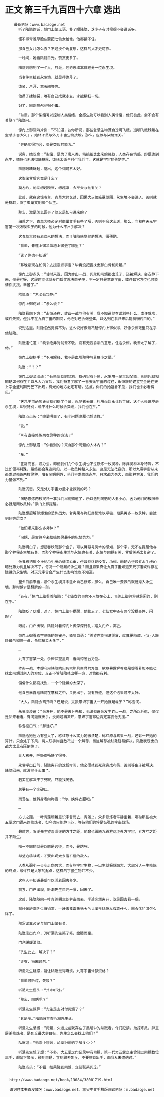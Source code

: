 # 正文 第三千九百四十六章 选出
        最新网址：www.badaoge.net
          听了陆隐的话，惊门上御无语，瞥了眼陆隐，这小子有时候很不会说话呀。
      
          怪不得青莲厚脸皮要把七仙女给他，他都接不住。
      
          那自己女儿怎么办？不过换个角度想，这样的人才更可靠。
      
          一时间，她看陆隐目光，赞赏更多了。
      
          陆隐则想到了一个人，月涯，它的思维本体也是一位永生境。
      
          当事件牵扯到永生境，就显得诡异了。
      
          柒绪，月涯，意天阙等等。
      
          他揉了揉脑袋，唯有自己成就永生，才能横扫一切。
      
          对了，刚刚忽然想到个事。
      
          “前辈，那个柒绪可以控制人类情绪，全感生物可以看到人类情绪，他们彼此，会不会有关联？”陆隐问。
      
          惊门上御沉吟片刻：“不知道，按你所说，那些全感生物源自透明飞蛾，透明飞蛾躲藏在全感宇宙太久了，始终不愿与外方宇宙生物接触，那么，应该与柒绪无关。”
      
          “但确实很巧合，都是类似的能力。”
      
          说完，她叹息：“柒绪，是为了我人类，精挑细选出来的强敌，人类存在情感，即便达到永生，情感也无法彻底抹除，柒绪太适合对付我们了，这就是宇宙的残酷性。”
      
          陆隐眼睛眯起，选出，这个词可不太好。
      
          这柒绪背后究竟是什么？
      
          莫名的，他又想起陨石，想起澈，会不会与他有关？
      
          此前，就在这惊雀台，青草大师说过，因果大天象笼罩范围，永生境不会进入，否则就是挑衅，除了虫巢文明那个仙主。
      
          那么，澈是怎么回事？他又是如何进来的？
      
          细想之下，青草大师必定对虫巢文明有些了解，否则不会这么说，那么，当初在天元宇宙第一次发现虫子的时候，他为什么不出手解决？
      
          这青草大师有着自己的想法，而且陆隐感觉他的想法，很残酷。
      
          “前辈，青莲上御和血塔上御去了哪里？”
      
          “说了你也不知道”
      
          “那晚辈现在如何？支援意识宇宙？毕竟没把握找出那白骨和罔魉。”
      
          惊门上御点头：“暂时来说，因为岞山一战，死寂和罔魉都出现了，还被解决，会安静下来，倒是也好，这段时间你就专门帮忙解决虫子吧，不一定只是意识宇宙，或许其它方位也可能请你支援，辛苦了。”
      
          陆隐道：“未必会安静。”
      
          惊门上御诧异：“怎么说？”
      
          陆隐看向下方：“永恒还在，岞山一战与他有关，我不知道他在谋划些什么，或许成功，或许失败，但我不在九霄宇宙的期间，他绝对还会做些事，以达到在我归来后能抗衡的目的。”
      
          说到这里，陆隐忽然觉得不对，这么说好像瞧不起惊门上御似得，好像永恒眼里只在乎他陆隐。
      
          陆隐连忙道：“晚辈绝非对前辈不敬，没有无视前辈的意思，但这永恒，晚辈太了解了，他。”
      
          惊门上御抬手：“不用解释，我不是血塔那种气量狭小之辈。”
      
          陆隐：“？？”
      
          惊门上御淡淡道：“有些暗处的谋划，我确实看不见，永生境不是全知全能，否则死寂和罔魉如何存在？自从入九霄后，我们特意了解了一番天元宇宙的过往，永恒族的建立完全是在天上宗全盛时期光芒下出现，有光的地方必定有暗，这点，你们的始祖看不见，我们也未必看得见。”
      
          “天元宇宙的历史给我们提了个醒，你尽管去做，利用你对永恒的了解，这个人虽说不是永生境，却很特别，说不准什么时候会突破，我们也在乎。”
      
          陆隐点点头：“晚辈明白了，有个问题晚辈也想请教。”
      
          “说。”
      
          “可有直接修炼两枚灵种的方法？”
      
          惊门上御皱眉：“你看到的？来自那个罔魉的人体内？”
      
          “是。”
      
          “正常而言，没办法，即便我们几个永生境也不过修炼一枚灵种，除非灵种本身特殊，不过即便再特殊，最终都会殊途同归，以一枚灵种踏入永生，这是无法改变的，所以九霄宇宙从未追求过修炼两枚灵种，唯有罔魉例外，他们不求修炼永生，只求战力强大，而那种方法，我们的力量做不到。”
      
          陆隐沉思，又是外方宇宙力量才能做到的吗？
      
          “罔魉修炼两枚灵种一事我们早就知道了，所以遇到罔魉的人要小心，因为他们的极限未必就是两枚灵种。”惊门上御提醒。
      
          陆隐想起解尊爆发的恐怖战力，令离果与称红原都难以呼吸，如果再多一枚灵种，会达到何等层次？
      
          “他们哪来那么多灵种？”
      
          “罔魉，是古往今来劫掠修灵最多的犯禁势力。”
      
          陆隐明白了，想起春秋简那个盒子，可以屏蔽寻灵术的感知，那个字，无不在提醒他与那个神秘永生境有关，而那个神秘永生境与永恒也有关，永恒与罔魉有关，背后关系太复杂了。
      
          他很想把那个神秘永生境的情况说出，但最终还是没有，永恒，罔魉这些没有永生境的暗处势力尚且解决不了，何况一个隐藏的永生境？而且如果真让九霄宇宙知道天元宇宙或许存在隐藏的永生境，对天元宇宙会产生什么影响谁也不知道。
      
          至少目前来看，那个永生境并未阻止自己修炼，那么，自己唯一要做的就是踏入永生境，那时候才是翻牌的一刻。
      
          “还有。”惊门上御看着陆隐：“七仙女的事你不用放在心上，青莲上御纯粹就是闲的，别在乎。”
      
          陆隐眨了眨眼，对了，惊门上御不提醒，他都忘了，七仙女中还有两个没提条件，闲的？
      
          眼前，门户出现，陆隐对着惊门上御深深行礼，踏入门户，离去。
      
          惊门上御看着空荡荡的惊雀台，喃喃自语：“希望你能扫清阴霾，就算要隐藏，也让人族隐藏的彻底一点，鱼饵确实太多了。”
      
          …
      
          九霄宇宙某一处，永恒仰望星穹，看向惊雀台方位。
      
          岞山一战，本想利用陆隐找出死寂那具白骨的方位，故意暴露解尊也是想看看能不能也找出罔魉其余人的方位，反正不管陆隐找出哪一方，对他都有利。
      
          偏偏什么都没找到，一个个隐藏的太深了。
      
          他自己暴露给陆隐在意料之中，只要出手，就有痕迹，但这个结果可不太好。
      
          “大人，陆隐会离开吗？还是说，支援意识宇宙从一开始就是幌子？”称雪问。
      
          永恒淡淡道：“会离开，他不是未卜先知，无法知道会发生岞山一战，之所以折返，仅仅是回来看看，有问题就出手，没问题再离开，意识宇宙那边肯定需要他支援。”
      
          称雪松口气：“那就好。”
      
          陆隐给她压力有些大了，称红原什么实力她很清楚，称红原与离果一战，若非一开始的算计，只会处于下风，两人联手尚且敌不过一个解尊，而这解尊被陆隐轻易解决，陆隐表现出的战力太具有压倒性了。
      
          此人离开，呼吸都畅快了很多。
      
          永恒呼出口气，陆隐离开的这段时间，他必须找到死寂完成布局，否则等虫子被解决，陆隐回来，就没他什么事了。
      
          若实在解决不了死寂，只能找罔魉。
      
          总要有一个突破口。
      
          而现在，他转身看向称雪：“你，换件衣服吧。”
      
          …
      
          方寸之距，一叶青莲朝着意识宇宙而去，青莲上，众多修炼者平静坐着，哪怕那些被大五掌之门逼来的修炼者，如今也只能静下心，等待他们的将是恢弘的宇宙战场。
      
          最前方，听潮先生望着深邃的方寸之距，他曾也跟随九霄柱远征外方宇宙，对方寸之距并不陌生。
      
          唯一不同的就是以前是远征，而今，是防守。
      
          希望这场战场，不要出现太多看不懂的敌人。
      
          人类从弱小一步步走向强大，而有些宇宙生物，一出生就极端强大，大部分人一生修炼的终点，或许只是人家的起点，这样的宇宙生物并不少。
      
          这些人不知道最后可以活着回去多少。
      
          前方，门户出现，听潮先生目光一凛，回来了。
      
          之前，陆隐随同一叶青莲朝意识宇宙而去，半途突然离开，说是回去看一眼。
      
          那时候听潮先生就知道，一叶青莲声势浩大的支援是陆隐在谋算什么，而今不知道怎么样了。
      
          那场谋算必定与惊门上御有关。
      
          陆隐走出门户，对听潮先生笑了笑，盘膝而坐。
      
          门户缓缓消散。
      
          “先生此去，解决了？”
      
          “没有，挺麻烦的。”
      
          听潮先生疑惑，能让陆隐觉得麻烦，九霄宇宙谁够资格？
      
          “前辈可听过，死寂？”
      
          听潮先生摇头：“并未听过。”
      
          “那么，罔魉呢？”
      
          听潮先生惊异：“先生是去对付罔魉了？”
      
          “算是吧。”陆隐背对着听潮先生道。
      
          听潮先生感慨：“罔魉，久远之前就存在于黑暗中的杀戮者，他们犯禁，劫掠修灵，肆意屠杀修炼者，是死丘最大的目标，先生怎么会找上他们？”
      
          陆隐道：“无意中碰到，前辈对罔魉了解多少？”
      
          听潮先生想了想：“不多，大五掌之门记录中有罔魉，第一代大五掌之主曾毙过罔魉数位高手，却留下警示，碰到罔魉，立刻联系死丘，不要擅自出手，而我从未遭遇过。”
      
          陆隐点头：“不错，如果碰到罔魉，立刻联系死丘。”
      
      
      http://www.badaoge.net/book/13084/38001719.html
      
      请记住本书首发域名：www.badaoge.net。笔尖中文手机版阅读网址：m.badaoge.net